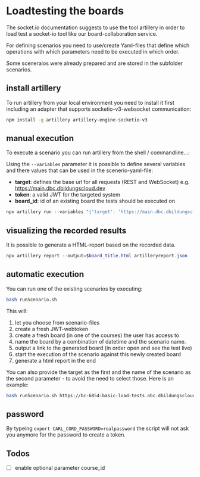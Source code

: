 # Loadtesting the boards

The socket.io documentation suggests to use the tool artillery in order to load test a socket-io tool like our board-collaboration service.

For defining scenarios you need to use/create Yaml-files that define which operations with which parameters need to be executed in which order.

Some sceneraios were already prepared and are stored in the subfolder scenarios.

## install artillery

To run artillery from your local environment you need to install it first including an adapter that supports socketio-v3-websocket communication:

```sh
npm install -g artillery artillery-engine-socketio-v3
```

## manual execution

To execute a scenario you can run artillery from the shell / commandline...:

Using the `--variables` parameter it is possible to define several variables and there values that can be used in the scenerio-yaml-file:

- **target**: defines the base url for all requests (REST and WebSocket)
  e.g. https://main.dbc.dbildungscloud.dev
- **token**: a valid JWT for the targeted system
- **board_id**: id of an existing board the tests should be executed on

```powershell
npx artillery run --variables "{'target': 'https://main.dbc.dbildungscloud.dev', 'token': 'eJ....', 'board_id': '668d0e03bf3689d12e1e86fb' }" './scenarios/3users.yml' --output artilleryreport.json
```

## visualizing the recorded results

It is possible to generate a HTML-report based on the recorded data.

```powershell
npx artillery report --output=$board_title.html artilleryreport.json
```

## automatic execution

You can run one of the existing scenarios by executing:

```bash
bash runScenario.sh
```

This will:

1. let you choose from scenario-files
2. create a fresh JWT-webtoken
3. create a fresh board (in one of the courses) the user has access to
4. name the board by a combination of datetime and the scenario name.
5. output a link to the generated board (in order open and see the test live)
6. start the execution of the scenario against this newly created board
7. generate a html report in the end

You can also provide the target as the first and the name of the scenario as the second parameter - to avoid the need to select those. Here is an example:

```bash
bash runScenario.sh https://bc-6854-basic-load-tests.nbc.dbildungscloud.dev 3users
```

## password

By typeing `export CARL_CORD_PASSWORD=realpassword` the script will not ask you anymore for the password to create a token.

## Todos

- [ ] enable optional parameter course_id
